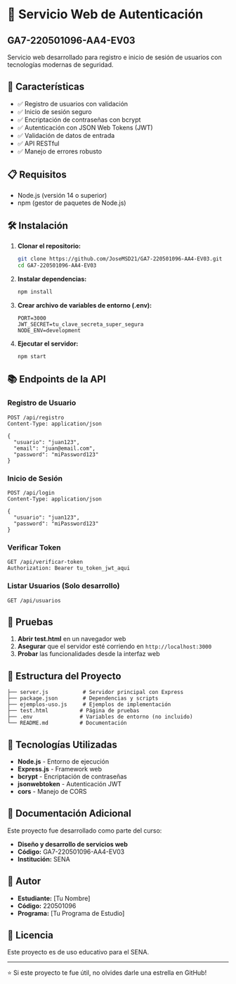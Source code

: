 # 🔐 Servicio Web de Autenticación

## GA7-220501096-AA4-EV03

Servicio web desarrollado para registro e inicio de sesión de usuarios con tecnologías modernas de seguridad.

## 🚀 Características

- ✅ Registro de usuarios con validación
- ✅ Inicio de sesión seguro
- ✅ Encriptación de contraseñas con bcrypt
- ✅ Autenticación con JSON Web Tokens (JWT)
- ✅ Validación de datos de entrada
- ✅ API RESTful
- ✅ Manejo de errores robusto

## 📋 Requisitos

- Node.js (versión 14 o superior)
- npm (gestor de paquetes de Node.js)

## 🛠️ Instalación

1. **Clonar el repositorio:**
   ```bash
   git clone https://github.com/JoseMSD21/GA7-220501096-AA4-EV03.git
   cd GA7-220501096-AA4-EV03
   ```

2. **Instalar dependencias:**
   ```bash
   npm install
   ```

3. **Crear archivo de variables de entorno (.env):**
   ```env
   PORT=3000
   JWT_SECRET=tu_clave_secreta_super_segura
   NODE_ENV=development
   ```

4. **Ejecutar el servidor:**
   ```bash
   npm start
   ```

## 📚 Endpoints de la API

### Registro de Usuario
```http
POST /api/registro
Content-Type: application/json

{
  "usuario": "juan123",
  "email": "juan@email.com",
  "password": "miPassword123"
}
```

### Inicio de Sesión
```http
POST /api/login
Content-Type: application/json

{
  "usuario": "juan123",
  "password": "miPassword123"
}
```

### Verificar Token
```http
GET /api/verificar-token
Authorization: Bearer tu_token_jwt_aqui
```

### Listar Usuarios (Solo desarrollo)
```http
GET /api/usuarios
```

## 🧪 Pruebas

1. **Abrir test.html** en un navegador web
2. **Asegurar** que el servidor esté corriendo en `http://localhost:3000`
3. **Probar** las funcionalidades desde la interfaz web

## 📁 Estructura del Proyecto

```
├── server.js           # Servidor principal con Express
├── package.json        # Dependencias y scripts
├── ejemplos-uso.js     # Ejemplos de implementación
├── test.html          # Página de pruebas
├── .env               # Variables de entorno (no incluido)
└── README.md          # Documentación
```

## 🔧 Tecnologías Utilizadas

- **Node.js** - Entorno de ejecución
- **Express.js** - Framework web
- **bcrypt** - Encriptación de contraseñas
- **jsonwebtoken** - Autenticación JWT
- **cors** - Manejo de CORS

## 📖 Documentación Adicional

Este proyecto fue desarrollado como parte del curso:
- **Diseño y desarrollo de servicios web**
- **Código:** GA7-220501096-AA4-EV03
- **Institución:** SENA

## 👤 Autor

- **Estudiante:** [Tu Nombre]
- **Código:** 220501096
- **Programa:** [Tu Programa de Estudio]

## 📄 Licencia

Este proyecto es de uso educativo para el SENA.

---

⭐ Si este proyecto te fue útil, no olvides darle una estrella en GitHub!
